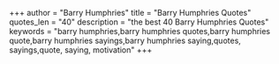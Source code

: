 +++
author = "Barry Humphries"
title = "Barry Humphries Quotes"
quotes_len = "40"
description = "the best 40 Barry Humphries Quotes"
keywords = "barry humphries,barry humphries quotes,barry humphries quote,barry humphries sayings,barry humphries saying,quotes, sayings,quote, saying, motivation"
+++
